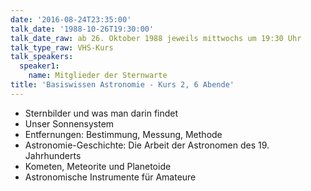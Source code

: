 ```yaml
---
date: '2016-08-24T23:35:00'
talk_date: '1988-10-26T19:30:00'
talk_date_raw: ab 26. Oktober 1988 jeweils mittwochs um 19:30 Uhr
talk_type_raw: VHS-Kurs
talk_speakers:
  speaker1:
    name: Mitglieder der Sternwarte
title: 'Basiswissen Astronomie - Kurs 2, 6 Abende'
---
```

- Sternbilder und was man darin findet
- Unser Sonnensystem
- Entfernungen: Bestimmung, Messung, Methode
- Astronomie-Geschichte: Die Arbeit der Astronomen des 19. Jahrhunderts
- Kometen, Meteorite und Planetoide
- Astronomische Instrumente für Amateure